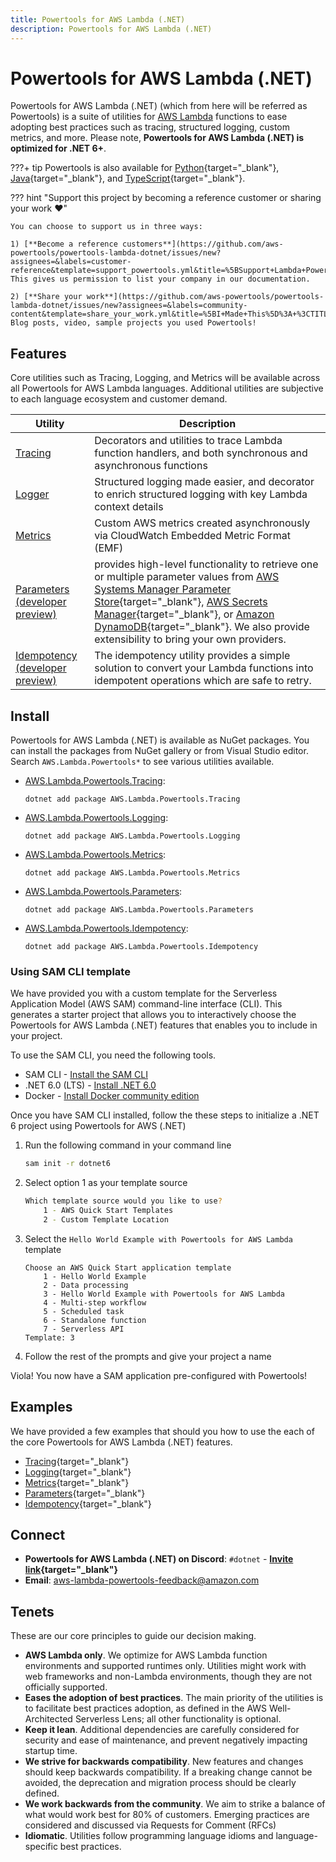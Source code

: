```yaml
---
title: Powertools for AWS Lambda (.NET)
description: Powertools for AWS Lambda (.NET)
---
```


<!-- markdownlint-disable MD043 MD013 -->

# Powertools for AWS Lambda (.NET)

Powertools for AWS Lambda (.NET) (which from here will be referred as Powertools) is a suite of utilities for [AWS Lambda](https://aws.amazon.com/lambda/) functions to ease adopting best practices such as tracing, structured logging, custom metrics, and more. Please note, **Powertools for AWS Lambda (.NET) is optimized for .NET 6+**.

???+ tip
    Powertools is also available for [Python](https://docs.powertools.aws.dev/lambda-python/){target="_blank"}, [Java](https://docs.powertools.aws.dev/lambda-java/){target="_blank"}, and [TypeScript](https://docs.powertools.aws.dev/lambda-typescript/latest/){target="_blank"}.

??? hint "Support this project by becoming a reference customer or sharing your work :heart:"

    You can choose to support us in three ways:

    1) [**Become a reference customers**](https://github.com/aws-powertools/powertools-lambda-dotnet/issues/new?assignees=&labels=customer-reference&template=support_powertools.yml&title=%5BSupport+Lambda+Powertools%5D%3A+%3Cyour+organization+name%3E). This gives us permission to list your company in our documentation.

    2) [**Share your work**](https://github.com/aws-powertools/powertools-lambda-dotnet/issues/new?assignees=&labels=community-content&template=share_your_work.yml&title=%5BI+Made+This%5D%3A+%3CTITLE%3E). Blog posts, video, sample projects you used Powertools!

## Features

Core utilities such as Tracing, Logging, and Metrics will be available across all Powertools for AWS Lambda languages. Additional utilities are subjective to each language ecosystem and customer demand.

| Utility | Description
| ------------------------------------------------- | ---------------------------------------------------------------------------------
[Tracing](./core/tracing.md) | Decorators and utilities to trace Lambda function handlers, and both synchronous and asynchronous functions
[Logger](./core/logging.md) | Structured logging made easier, and decorator to enrich structured logging with key Lambda context details
[Metrics](./core/metrics.md) | Custom AWS metrics created asynchronously via CloudWatch Embedded Metric Format (EMF)
[Parameters (developer preview)](./utilities/parameters/) | provides high-level functionality to retrieve one or multiple parameter values from [AWS Systems Manager Parameter Store](https://docs.aws.amazon.com/systems-manager/latest/userguide/systems-manager-parameter-store.html){target="_blank"}, [AWS Secrets Manager](https://aws.amazon.com/secrets-manager/){target="_blank"}, or [Amazon DynamoDB](https://aws.amazon.com/dynamodb/){target="_blank"}. We also provide extensibility to bring your own providers.
[Idempotency (developer preview)](./utilities/idempotency/) | The idempotency utility provides a simple solution to convert your Lambda functions into idempotent operations which are safe to retry.

## Install

Powertools for AWS Lambda (.NET) is available as NuGet packages. You can install the packages from NuGet gallery or from Visual Studio editor. Search `AWS.Lambda.Powertools*` to see various utilities available.

* [AWS.Lambda.Powertools.Tracing](https://www.nuget.org/packages?q=AWS.Lambda.Powertools.Tracing):

    `dotnet add package AWS.Lambda.Powertools.Tracing`

* [AWS.Lambda.Powertools.Logging](https://www.nuget.org/packages?q=AWS.Lambda.Powertools.Logging):

    `dotnet add package AWS.Lambda.Powertools.Logging`

* [AWS.Lambda.Powertools.Metrics](https://www.nuget.org/packages?q=AWS.Lambda.Powertools.Metrics):

    `dotnet add package AWS.Lambda.Powertools.Metrics`

* [AWS.Lambda.Powertools.Parameters](https://www.nuget.org/packages?q=AWS.Lambda.Powertools.Parameters):

    `dotnet add package AWS.Lambda.Powertools.Parameters`

* [AWS.Lambda.Powertools.Idempotency](https://www.nuget.org/packages?q=AWS.Lambda.Powertools.Idempotency):

    `dotnet add package AWS.Lambda.Powertools.Idempotency`

### Using SAM CLI template

We have provided you with a custom template for the Serverless Application Model (AWS SAM) command-line interface (CLI). This generates a starter project that allows you to interactively choose the Powertools for AWS Lambda (.NET) features that enables you to include in your project.

To use the SAM CLI, you need the following tools.

* SAM CLI - [Install the SAM CLI](https://docs.aws.amazon.com/serverless-application-model/latest/developerguide/serverless-sam-cli-install.html)
* .NET 6.0 (LTS)  - [Install .NET 6.0](https://www.microsoft.com/net/download)
* Docker - [Install Docker community edition](https://hub.docker.com/search/?type=edition&offering=community)

Once you have SAM CLI installed, follow the these steps to initialize a .NET 6 project using Powertools for AWS (.NET)

1. Run the following command in your command line
    ```bash
    sam init -r dotnet6
    ```
2. Select option 1 as your template source

    ```bash
    Which template source would you like to use?
        1 - AWS Quick Start Templates
        2 - Custom Template Location
    ```
3. Select the `Hello World Example with Powertools for AWS Lambda` template

    ```
    Choose an AWS Quick Start application template
        1 - Hello World Example
        2 - Data processing
        3 - Hello World Example with Powertools for AWS Lambda
        4 - Multi-step workflow
        5 - Scheduled task
        6 - Standalone function
        7 - Serverless API
    Template: 3
    ```

4. Follow the rest of the prompts and give your project a name

Viola! You now have a SAM application pre-configured with Powertools!

## Examples

We have provided a few examples that should you how to use the each of the core Powertools for AWS Lambda (.NET) features.

* [Tracing](https://github.com/aws-powertools/aws-lambda-powertools-dotnet/tree/main/examples/Tracing){target="_blank"}
* [Logging](https://github.com/aws-powertools/aws-lambda-powertools-dotnet/tree/main/examples/Logging/){target="_blank"}
* [Metrics](https://github.com/aws-powertools/aws-lambda-powertools-dotnet/tree/main/examples/Metrics/){target="_blank"}
* [Parameters](https://github.com/aws-powertools/aws-lambda-powertools-dotnet/tree/main/examples/Parameters/){target="_blank"}
* [Idempotency](https://github.com/aws-powertools/aws-lambda-powertools-dotnet/tree/main/examples/Idempotency/){target="_blank"}

## Connect

* **Powertools for AWS Lambda (.NET) on Discord**: `#dotnet` - **[Invite link](https://discord.gg/B8zZKbbyET){target="_blank"}**
* **Email**: aws-lambda-powertools-feedback@amazon.com

## Tenets

These are our core principles to guide our decision making.

* **AWS Lambda only**. We optimize for AWS Lambda function environments and supported runtimes only. Utilities might work with web frameworks and non-Lambda environments, though they are not officially supported.
* **Eases the adoption of best practices**. The main priority of the utilities is to facilitate best practices adoption, as defined in the AWS Well-Architected Serverless Lens; all other functionality is optional.
* **Keep it lean**. Additional dependencies are carefully considered for security and ease of maintenance, and prevent negatively impacting startup time.
* **We strive for backwards compatibility**. New features and changes should keep backwards compatibility. If a breaking change cannot be avoided, the deprecation and migration process should be clearly defined.
* **We work backwards from the community**. We aim to strike a balance of what would work best for 80% of customers. Emerging practices are considered and discussed via Requests for Comment (RFCs)
* **Idiomatic**. Utilities follow programming language idioms and language-specific best practices.